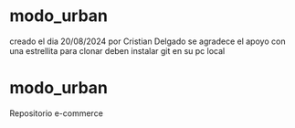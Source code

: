 # modo_urban
creado el dia 20/08/2024 por Cristian Delgado
se agradece el apoyo con una estrellita
para clonar deben instalar git en su pc local
# modo_urban
Repositorio e-commerce 
